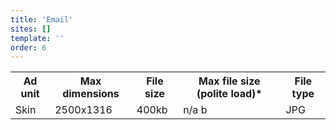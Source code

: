 ```yaml
---
title: 'Email'
sites: []
template: ''
order: 6
---
```


<table>
  <tr>
    <th>Ad unit</th>
    <th>Max dimensions</th>
    <th>File size</th>
    <th>Max file size (polite load)*</th>
    <th>File type</th>
  </tr>
  <tr>
    <td>Skin</td>
    <td>2500x1316</td> 
    <td>400kb</td>
    <td>n/a b</td>
    <td>JPG</td>
  </tr>
</table>
